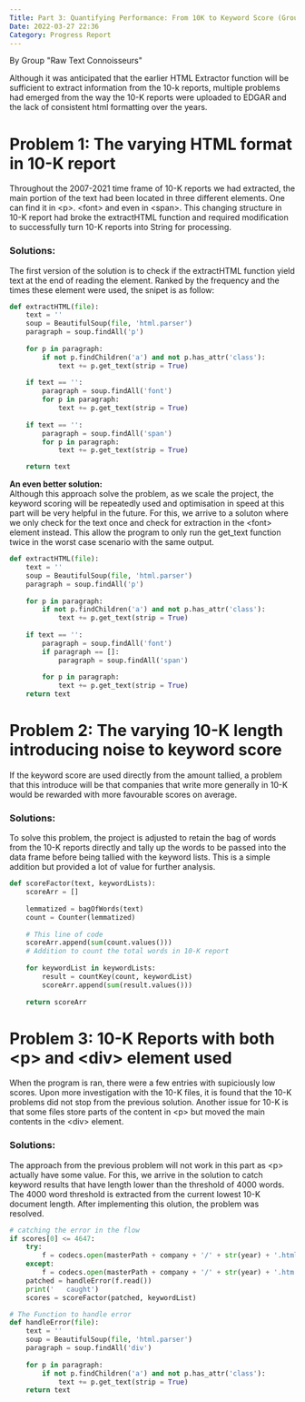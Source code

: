 ```yaml
---
Title: Part 3: Quantifying Performance: From 10K to Keyword Score (Group Raw Text Connoisseurs)
Date: 2022-03-27 22:36
Category: Progress Report
---
```


By Group "Raw Text Connoisseurs"

Although it was anticipated that the earlier HTML Extractor function will be sufficient to extract information from the 10-k reports, multiple problems had emerged from the way the 10-K reports were uploaded to EDGAR and the lack of consistent html formatting over the years. 

# Problem 1: The varying HTML format in 10-K report
Throughout the 2007-2021 time frame of 10-K reports we had extracted, the main portion of the text had been located in three different elements. One can find it in <p\>. <font\> and even in <span\>. This changing structure in 10-K report had broke the extractHTML function and required modification to successfully turn 10-K reports into String for processing.

### **Solutions:**
The first version of the solution is to check if the extractHTML function yield text at the end of reading the element. Ranked by the frequency and the times these element were used, the snipet is as follow:

```python
def extractHTML(file):
    text = ''
    soup = BeautifulSoup(file, 'html.parser')
    paragraph = soup.findAll('p')
    
    for p in paragraph:
        if not p.findChildren('a') and not p.has_attr('class'):
            text += p.get_text(strip = True)
    
    if text == '':
        paragraph = soup.findAll('font')
        for p in paragraph:
            text += p.get_text(strip = True)
        
    if text == '':
        paragraph = soup.findAll('span')
        for p in paragraph:
            text += p.get_text(strip = True)

    return text
```

**An even better solution:** <br>
Although this approach solve the problem, as we scale the project, the keyword scoring will be repeatedly used and optimisation in speed at this part will be very helpful in the future. For this, we arrive to a soluton where we only check for the text once and check for extraction in the <font\> element instead. This allow the program to only run the get_text function twice in the worst case scenario with the same output. 


```python
def extractHTML(file):
    text = ''
    soup = BeautifulSoup(file, 'html.parser')
    paragraph = soup.findAll('p')
    
    for p in paragraph:
        if not p.findChildren('a') and not p.has_attr('class'):
            text += p.get_text(strip = True)
    
    if text == '':
        paragraph = soup.findAll('font')
        if paragraph == []:
            paragraph = soup.findAll('span')
        
        for p in paragraph:
            text += p.get_text(strip = True)     
    return text
```

# Problem 2: The varying 10-K length introducing noise to keyword score
If the keyword score are used directly from the amount tallied, a problem that this introduce will be that companies that write more generally in 10-K would be rewarded with more favourable scores on average. 

### **Solutions:**
To solve this problem, the project is adjusted to retain the bag of words from the 10-K reports directly and tally up the words to be passed into the data frame before being tallied with the keyword lists. This is a simple addition but provided a lot of value for further analysis. 

```python
def scoreFactor(text, keywordLists):
    scoreArr = []
    
    lemmatized = bagOfWords(text)
    count = Counter(lemmatized)
    
    # This line of code
    scoreArr.append(sum(count.values()))
    # Addition to count the total words in 10-K report
    
    for keywordList in keywordLists:
        result = countKey(count, keywordList)
        scoreArr.append(sum(result.values()))
    
    return scoreArr
```


# Problem 3: 10-K Reports with both <p\> and <div\> element used
When the program is ran, there were a few entries with supiciously low scores. Upon more investigation with the 10-K files, it is found that the 10-K problems did not stop from the previous solution. Another issue for 10-K is that some files store parts of the content in <p\> but moved the main contents in the <div\> element.

### **Solutions:**
The approach from the previous problem will not work in this part as <p\> actually have some value. For this, we arrive in the solution to catch keyword results that have length lower than the threshold of 4000 words. The 4000 word threshold is extracted from the current lowest 10-K document length. After implementing this olution, the problem was resolved.

``` python
# catching the error in the flow
if scores[0] <= 4647:
    try:
        f = codecs.open(masterPath + company + '/' + str(year) + '.html','r', encoding = 'unicode_escape')
    except: 
        f = codecs.open(masterPath + company + '/' + str(year) + '.htm','r', encoding = 'unicode_escape')
    patched = handleError(f.read())
    print('   caught')
    scores = scoreFactor(patched, keywordList)

```

```python
# The Function to handle error
def handleError(file):
    text = ''
    soup = BeautifulSoup(file, 'html.parser')
    paragraph = soup.findAll('div')
    
    for p in paragraph:
        if not p.findChildren('a') and not p.has_attr('class'):
            text += p.get_text(strip = True)
    return text
```

